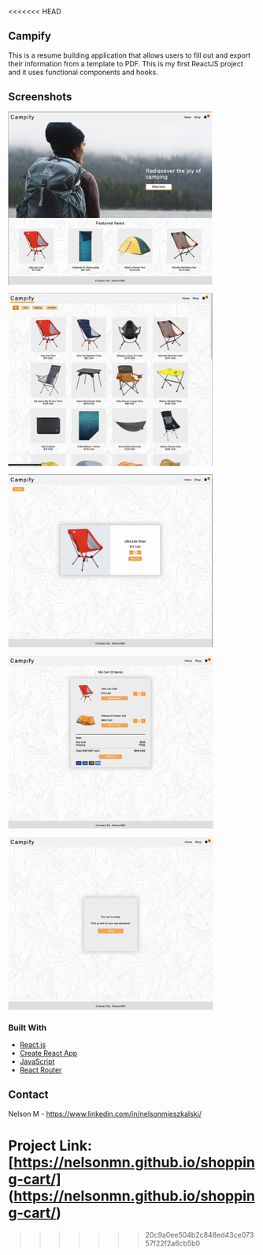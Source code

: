 <<<<<<< HEAD
## Campify

This is a resume building application that allows users to fill out and export their information from a template to PDF. This is my first ReactJS project and it uses functional components and hooks.

## Screenshots

<img src="src/images/screenshots/Home-page.png"
     alt="Home Page"
     style="height: 350px;  margin: 0 auto;" />

<img src="src/images/screenshots/shop-page.png"
     alt="Shop Page"
     style="height: 350px; margin: 0 auto;" />

<img src="src/images/screenshots/Item-page.png"
     alt="Item Page"
     style="height: 350px; margin: 0 auto;" />

<img src="src/images/screenshots/Cart-page.png"
     alt="Cart Page"
     style="height: 350px; margin: 0 auto;" />

<img src="src/images/screenshots/Empty-cart.png"
     alt="Empty Cart"
     style="height: 350px; margin: 0 auto;" />

### Built With

* [React.js](https://reactjs.org/)
* [Create React App](https://create-react-app.dev/)
* [JavaScript](https://www.javascript.com/)
* [React Router](https://reactrouter.com/)


## Contact

Nelson M - https://www.linkedin.com/in/nelsonmieszkalski/

Project Link: [https://nelsonmn.github.io/shopping-cart/] (https://nelsonmn.github.io/shopping-cart/)
=======

>>>>>>> 20c9a0ee504b2c848ed43ce07357f22f2a6cb5b0
